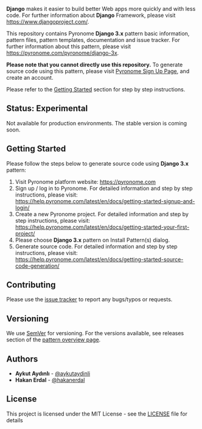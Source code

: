 **Django** makes it easier to build better Web apps more quickly and with less code. For further information about **Django** Framework, please visit https://www.djangoproject.com/.

This repository contains Pyronome **Django 3.x** pattern basic information, pattern files, pattern templates, documentation and issue tracker. For further information about this pattern, please visit https://pyronome.com/pyronome/django-3x.

**Please note that you cannot directly use this repository.** To generate source code using this pattern, please visit [Pyronome Sign Up Page](https://pyronome.com/builder/signup), and create an account.

Please refer to the [Getting Started](https://github.com/pyronome/pattern-django-3x#getting-started) section for step by step instructions.

## Status: Experimental

Not available for production environments. The stable version is coming soon.

## Getting Started

Please follow the steps below to generate source code using **Django 3.x** pattern:

1. Visit Pyronome platform website: https://pyronome.com
2. Sign up / log in to Pyronome. For detailed information and step by step instructions, please visit: https://help.pyronome.com/latest/en/docs/getting-started-signup-and-login/
3. Create a new Pyronome project. For detailed information and step by step instructions, please visit: https://help.pyronome.com/latest/en/docs/getting-started-your-first-project/
4. Please choose **Django 3.x** pattern on Install Pattern(s) dialog.
5. Generate source code. For detailed information and step by step instructions, please visit: https://help.pyronome.com/latest/en/docs/getting-started-source-code-generation/

## Contributing

Please use the [issue tracker](https://github.com/pyronome/pattern-django-3x/issues) to report any bugs/typos or requests.

## Versioning

We use [SemVer](http://semver.org/) for versioning. For the versions available, see releases section of the [pattern overview page](https://pyronome.com/pyronome/django-3x#Overview). 

## Authors

* **Aykut Aydınlı** - [@aykutaydinli](https://github.com/aykutaydinli)
* **Hakan Erdal** - [@hakanerdal](https://github.com/hakanerdal)

## License

This project is licensed under the MIT License - see the [LICENSE](https://github.com/pyronome/pattern-django-3x/blob/master/LICENSE) file for details
